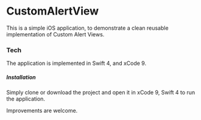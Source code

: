 # CustomAlertView

This is a simple iOS application, to demonstrate a clean reusable implementation of Custom Alert Views.

### Tech

The application is implemented in Swift 4, and xCode 9.

##### Installation
Simply clone or download the project and open it in xCode 9, Swift 4 to run the application.

Improvements are welcome.

